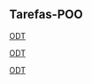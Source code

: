 ## Tarefas-POO
[ODT](https://luiscandidohonorio.github.io/Tarefas-POO/artigo_ohata_atualizado.odt)

[ODT](https://luiscandidohonorio.github.io/Tarefas-POO/artigo_001_atualizado.odt)

[ODT](https://luiscandidohonorio.github.io/Tarefas-POO/artigo_002_atualizado.odt)
